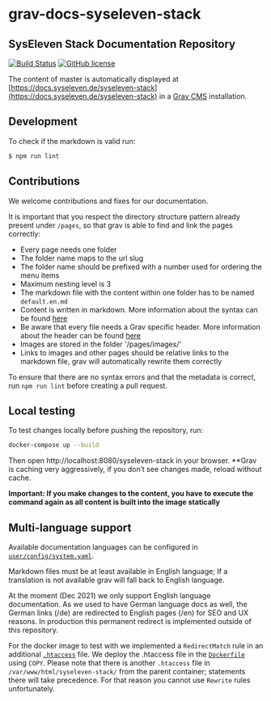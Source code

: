 # grav-docs-syseleven-stack

## SysEleven Stack Documentation Repository

[![Build Status](https://travis-ci.org/syseleven/grav-docs-syseleven-stack.svg?branch=master)](https://travis-ci.org/syseleven/grav-docs-syseleven-stack)
[![GitHub license](https://img.shields.io/github/license/syseleven/grav-docs-syseleven-stack.svg)](https://github.com/syseleven/grav-docs-syseleven-stack/blob/master/LICENSE)

The content of master is automatically displayed at [https://docs.syseleven.de/syseleven-stack](https://docs.syseleven.de/syseleven-stack) in a [Grav CMS](https://getgrav.org/) installation.

## Development

To check if the markdown is valid run:

```bash
$ npm run lint
```

## Contributions

We welcome contributions and fixes for our documentation.

It is important that you respect the directory structure pattern already present under `/pages`, so that grav is able to find and link the pages correctly:

* Every page needs one folder
* The folder name maps to the url slug
* The folder name should be prefixed with a number used for ordering the menu items
* Maximum nesting level is 3
* The markdown file with the content within one folder has to be named `default.en.md`
* Content is written in markdown. More information about the syntax can be found [here](https://learn.getgrav.org/content/markdown)
* Be aware that every file needs a Grav specific header. More information about the header can be found [here](https://learn.getgrav.org/content/headers)
* Images are stored in the folder '/pages/images/'
* Links to images and other pages should be relative links to the markdown file, grav will automatically rewrite them correctly

To ensure that there are no syntax errors and that the metadata is correct, run `npm run lint` before creating a pull request.

## Local testing

To test changes locally before pushing the repository, run:

```sh
docker-compose up --build
```

Then open http://localhost:8080/syseleven-stack in your browser. **Grav is caching very aggressively, if you don’t see changes made, reload without cache.

**Important: If you make changes to the content, you have to execute the command again as all content is built into the image statically**

## Multi-language support

Available documentation languages can be configured in [`user/config/system.yaml`](user/config/system.yaml).

Markdown files must be at least available in English language; If a translation is not available grav will
fall back to English language.

At the moment (Dec 2021) we only support English language documentation. As we used to have German language docs
as well, the German links (/de) are redirected to English pages (/en) for SEO and UX reasons.
In production this permanent redirect is implemented outside of this repository.

For the docker image to test with we implemented a `RedirectMatch` rule in an additional [`.htaccess`](user/apache2/.htaccess) file. 
We deploy the .htaccess file in the [`Dockerfile`](Dockerfile) using `COPY`. Please note that there is another
`.htaccess` file in `/var/www/html/syseleven-stack/` from the parent container; statements there will take precedence.
For that reason you cannot use `Rewrite` rules unfortunately.
